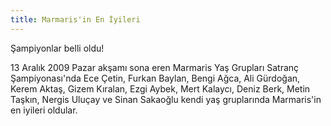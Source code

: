 ```yaml
---
title: Marmaris'in En İyileri
---
```


Şampiyonlar belli oldu!

13 Aralık 2009 Pazar akşamı sona eren Marmaris Yaş Grupları Satranç Şampiyonası'nda Ece Çetin, Furkan Baylan, Bengi Ağca, Ali Gürdoğan, Kerem Aktaş, Gizem Kıralan, Ezgi Aybek, Mert Kalaycı, Deniz Berk, Metin Taşkın, Nergis Uluçay ve Sinan Sakaoğlu kendi yaş gruplarında Marmaris'in en iyileri oldular.

